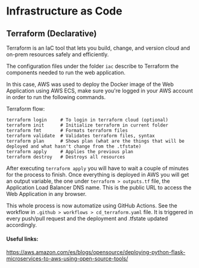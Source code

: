 # Infrastructure as Code

## Terraform (Declarative)

Terraform is an IaC tool that lets you build, change, and version cloud and on-prem resources safely and efficiently.

The configuration files under the folder `iac` describe to Terraform the components needed to run the web application.

In this case, AWS was used to deploy the Docker image of the Web Application using AWS ECS, make sure you're logged in
your AWS account in order to run the following commands.

Terraform flow:

````shell
terraform login     # To login in terraform cloud (optional)
terraform init      # Initialize terraform in current folder
terraform fmt       # Formats terraform files
terraform validate  # Validates terraform files, syntax
terraform plan      # Shows plan (what are the things that will be deployed and what hasn't change from the .tfstate)
terraform apply     # Applies the previous plan
terraform destroy   # Destroys all resources
````

After executing `terraform apply` you will have to wait a couple of minutes for the process to finish. Once everything
is deployed in AWS you will get an output variable, the one under `terraform > outputs.tf` file, the Application Load 
Balancer DNS name. This is the public URL to access the Web Application in any browser.

This whole process is now automatize using GitHub Actions. See the workflow in `.github > workflows > cd_terraform.yaml`
file. It is triggered in every push/pull request and the deployment and .tfstate updated accordingly.

#### Useful links:
https://aws.amazon.com/es/blogs/opensource/deploying-python-flask-microservices-to-aws-using-open-source-tools/
